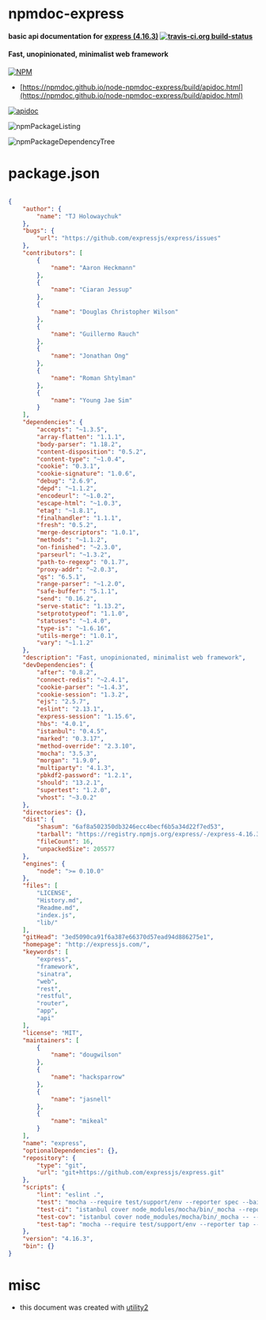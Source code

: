 # npmdoc-express

#### basic api documentation for  [express (4.16.3)](http://expressjs.com/)  [![travis-ci.org build-status](https://api.travis-ci.org/npmdoc/node-npmdoc-express.svg)](https://travis-ci.org/npmdoc/node-npmdoc-express)

#### Fast, unopinionated, minimalist web framework

[![NPM](https://nodei.co/npm/express.png?downloads=true&downloadRank=true&stars=true)](https://www.npmjs.com/package/express)

- [https://npmdoc.github.io/node-npmdoc-express/build/apidoc.html](https://npmdoc.github.io/node-npmdoc-express/build/apidoc.html)

[![apidoc](https://npmdoc.github.io/node-npmdoc-express/build/screenshot.buildCi.browser.%252Ftmp%252Fbuild%252Fapidoc.html.png)](https://npmdoc.github.io/node-npmdoc-express/build/apidoc.html)

![npmPackageListing](https://npmdoc.github.io/node-npmdoc-express/build/screenshot.npmPackageListing.svg)

![npmPackageDependencyTree](https://npmdoc.github.io/node-npmdoc-express/build/screenshot.npmPackageDependencyTree.svg)



# package.json

```json

{
    "author": {
        "name": "TJ Holowaychuk"
    },
    "bugs": {
        "url": "https://github.com/expressjs/express/issues"
    },
    "contributors": [
        {
            "name": "Aaron Heckmann"
        },
        {
            "name": "Ciaran Jessup"
        },
        {
            "name": "Douglas Christopher Wilson"
        },
        {
            "name": "Guillermo Rauch"
        },
        {
            "name": "Jonathan Ong"
        },
        {
            "name": "Roman Shtylman"
        },
        {
            "name": "Young Jae Sim"
        }
    ],
    "dependencies": {
        "accepts": "~1.3.5",
        "array-flatten": "1.1.1",
        "body-parser": "1.18.2",
        "content-disposition": "0.5.2",
        "content-type": "~1.0.4",
        "cookie": "0.3.1",
        "cookie-signature": "1.0.6",
        "debug": "2.6.9",
        "depd": "~1.1.2",
        "encodeurl": "~1.0.2",
        "escape-html": "~1.0.3",
        "etag": "~1.8.1",
        "finalhandler": "1.1.1",
        "fresh": "0.5.2",
        "merge-descriptors": "1.0.1",
        "methods": "~1.1.2",
        "on-finished": "~2.3.0",
        "parseurl": "~1.3.2",
        "path-to-regexp": "0.1.7",
        "proxy-addr": "~2.0.3",
        "qs": "6.5.1",
        "range-parser": "~1.2.0",
        "safe-buffer": "5.1.1",
        "send": "0.16.2",
        "serve-static": "1.13.2",
        "setprototypeof": "1.1.0",
        "statuses": "~1.4.0",
        "type-is": "~1.6.16",
        "utils-merge": "1.0.1",
        "vary": "~1.1.2"
    },
    "description": "Fast, unopinionated, minimalist web framework",
    "devDependencies": {
        "after": "0.8.2",
        "connect-redis": "~2.4.1",
        "cookie-parser": "~1.4.3",
        "cookie-session": "1.3.2",
        "ejs": "2.5.7",
        "eslint": "2.13.1",
        "express-session": "1.15.6",
        "hbs": "4.0.1",
        "istanbul": "0.4.5",
        "marked": "0.3.17",
        "method-override": "2.3.10",
        "mocha": "3.5.3",
        "morgan": "1.9.0",
        "multiparty": "4.1.3",
        "pbkdf2-password": "1.2.1",
        "should": "13.2.1",
        "supertest": "1.2.0",
        "vhost": "~3.0.2"
    },
    "directories": {},
    "dist": {
        "shasum": "6af8a502350db3246ecc4becf6b5a34d22f7ed53",
        "tarball": "https://registry.npmjs.org/express/-/express-4.16.3.tgz",
        "fileCount": 16,
        "unpackedSize": 205577
    },
    "engines": {
        "node": ">= 0.10.0"
    },
    "files": [
        "LICENSE",
        "History.md",
        "Readme.md",
        "index.js",
        "lib/"
    ],
    "gitHead": "3ed5090ca91f6a387e66370d57ead94d886275e1",
    "homepage": "http://expressjs.com/",
    "keywords": [
        "express",
        "framework",
        "sinatra",
        "web",
        "rest",
        "restful",
        "router",
        "app",
        "api"
    ],
    "license": "MIT",
    "maintainers": [
        {
            "name": "dougwilson"
        },
        {
            "name": "hacksparrow"
        },
        {
            "name": "jasnell"
        },
        {
            "name": "mikeal"
        }
    ],
    "name": "express",
    "optionalDependencies": {},
    "repository": {
        "type": "git",
        "url": "git+https://github.com/expressjs/express.git"
    },
    "scripts": {
        "lint": "eslint .",
        "test": "mocha --require test/support/env --reporter spec --bail --check-leaks --no-exit test/ test/acceptance/",
        "test-ci": "istanbul cover node_modules/mocha/bin/_mocha --report lcovonly -- --require test/support/env --reporter spec --check-leaks --no-exit test/ test/acceptance/",
        "test-cov": "istanbul cover node_modules/mocha/bin/_mocha -- --require test/support/env --reporter dot --check-leaks --no-exit test/ test/acceptance/",
        "test-tap": "mocha --require test/support/env --reporter tap --check-leaks --no-exit test/ test/acceptance/"
    },
    "version": "4.16.3",
    "bin": {}
}
```



# misc
- this document was created with [utility2](https://github.com/kaizhu256/node-utility2)
